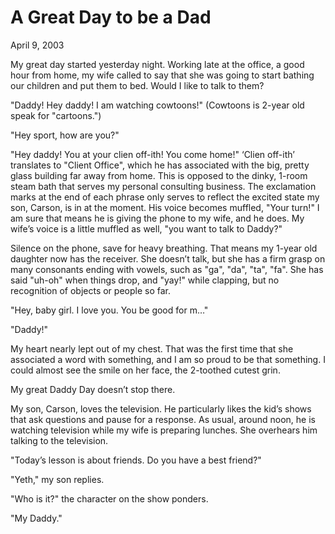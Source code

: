 # A Great Day to be a Dad

April 9, 2003

My great day started yesterday night. Working late at the office, a good hour from home, my wife called to say that she was going to start bathing our children and put them to bed.  Would I like to talk to them?

"Daddy!  Hey daddy!  I am watching cowtoons!"  (Cowtoons is 2-year old speak for "cartoons.")

"Hey sport, how are you?"

"Hey daddy!  You at your clien off-ith!  You come home!" ‘Clien off-ith’ translates to "Client Office", which he has associated with the big, pretty glass building far away from home.  This is opposed to the dinky, 1-room steam bath that serves my personal consulting business.  The exclamation marks at the end of each phrase only serves to reflect the excited state my son, Carson, is in at the moment.  His voice becomes muffled, "Your turn!"  I am sure that means he is giving the phone to my wife, and he does.  My wife’s voice is a little muffled as well, "you want to talk to Daddy?" 

Silence on the phone, save for heavy breathing.  That means my 1-year old daughter now has the receiver.  She doesn’t talk, but she has a firm grasp on many consonants ending with vowels, such as "ga", "da", "ta", "fa".  She has said "uh-oh" when things drop, and "yay!" while clapping, but no recognition of objects or people so far.

"Hey, baby girl.  I love you.  You be good for m…"

"Daddy!"

My heart nearly lept out of my chest.    That was the first time that she associated a word with something, and I am so proud to be that something.  I could almost see the smile on her face, the 2-toothed cutest grin.

My great Daddy Day doesn’t stop there.

My son, Carson, loves the television.  He particularly likes the kid’s shows that ask questions and pause for a response.  As usual, around noon, he is watching television while my wife is preparing lunches.  She overhears him talking to the television.

"Today’s lesson is about friends.  Do you have a best friend?"

"Yeth," my son replies.

"Who is it?" the character on the show ponders.

"My Daddy."